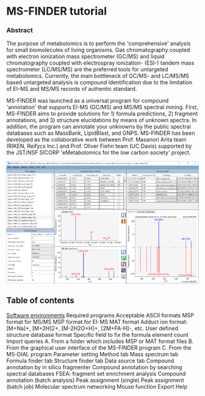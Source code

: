 # MS-FINDER tutorial

### Abstract

The purpose of metabolomics is to perform the 'comprehensive' analysis for small biomolecules of
living organisms. Gas chromatography coupled with electron ionization mass spectrometer (GC/MS)
and liquid chromatography coupled with electrospray ionization- (ESI-) tandem mass spectrometer
(LC/MS/MS) are the preferred tools for untargeted metabolomics. Currently, the main bottleneck of
GC/MS- and LC/MS/MS based untargeted analysis is compound identification due to the limitation of
EI-MS and MS/MS records of authentic standard.

MS-FINDER was launched as a universal program for compound 'annotation' that supports
EI-MS (GC/MS) and MS/MS spectral mining. First, MS-FINDER aims to provide solutions for 1)
formula predictions, 2) fragment annotations, and 3) structure elucidations by means of unknown
spectra. In addition, the program can annotate your unknowns by the public spectral databases such as
MassBank, LipidBlast, and GNPS. MS-FINDER has been developed as the collaborative work
between Prof. Masanori Arita team (RIKEN, Reifycs Inc.) and Prof. Oliver Fiehn team (UC Davis)
supported by the JST/NSF SICORP 'eMetabolomics for the low carbon society' project.

![MS-FINDER screenshot](/images/scrMsDial1.png)


## Table of contents

[Software environments](http:// "Software environments")
Required programs
Acceptable ASCII formats
	MSP format for MS/MS
	MSP format for EI-MS
	MAT format
	Adduct ion format: [M+Na]+, [M+2H]2+, [M-2H2O+H]+, [2M+FA-H]-, etc.
	User defined structure database format
	Specific field to fix the formula element count
Import queries
	A. From a folder which includes MSP or MAT format files
	B. From the graphical user interface of the MS-FINDER program
	C. From the MS-DIAL program
Parameter setting
	Method tab
	Mass spectrum tab
	Formula finder tab
	Structure finder tab
	Data source tab
Compound annotation by in silico fragmenter
Compound annotation by searching spectral databases
FSEA: fragment set enrichment analysis
Compound annotation (batch analysis)
Peak assignment (single)
Peak assignment (batch job)
Molecular spectrum networking
Mouse function
Export
Help
